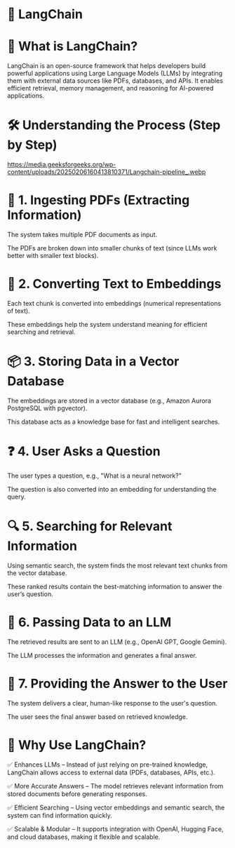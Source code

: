 # 🚀 LangChain

# 📌 What is LangChain?

LangChain is an open-source framework that helps developers build powerful applications using Large Language Models (LLMs) by integrating them with external data sources like PDFs, databases, and APIs. It enables efficient retrieval, memory management, and reasoning for AI-powered applications.

# 🛠 Understanding the Process (Step by Step)

https://media.geeksforgeeks.org/wp-content/uploads/20250206160413810371/Langchain-pipeline_.webp


# 📂 1. Ingesting PDFs (Extracting Information)

The system takes multiple PDF documents as input.

The PDFs are broken down into smaller chunks of text (since LLMs work better with smaller text blocks).

# 🔢 2. Converting Text to Embeddings

Each text chunk is converted into embeddings (numerical representations of text).

These embeddings help the system understand meaning for efficient searching and retrieval.

# 📦 3. Storing Data in a Vector Database

The embeddings are stored in a vector database (e.g., Amazon Aurora PostgreSQL with pgvector).

This database acts as a knowledge base for fast and intelligent searches.

# ❓ 4. User Asks a Question

The user types a question, e.g., "What is a neural network?"

The question is also converted into an embedding for understanding the query.

# 🔍 5. Searching for Relevant Information

Using semantic search, the system finds the most relevant text chunks from the vector database.

These ranked results contain the best-matching information to answer the user’s question.

# 🤖 6. Passing Data to an LLM

The retrieved results are sent to an LLM (e.g., OpenAI GPT, Google Gemini).

The LLM processes the information and generates a final answer.

# 🎯 7. Providing the Answer to the User

The system delivers a clear, human-like response to the user's question.

The user sees the final answer based on retrieved knowledge.

# 🚀 Why Use LangChain?

✅ Enhances LLMs – Instead of just relying on pre-trained knowledge, LangChain allows access to external data (PDFs, databases, APIs, etc.).

✅ More Accurate Answers – The model retrieves relevant information from stored documents before generating responses.

✅ Efficient Searching – Using vector embeddings and semantic search, the system can find information quickly.

✅ Scalable & Modular – It supports integration with OpenAI, Hugging Face, and cloud databases, making it flexible and scalable.

